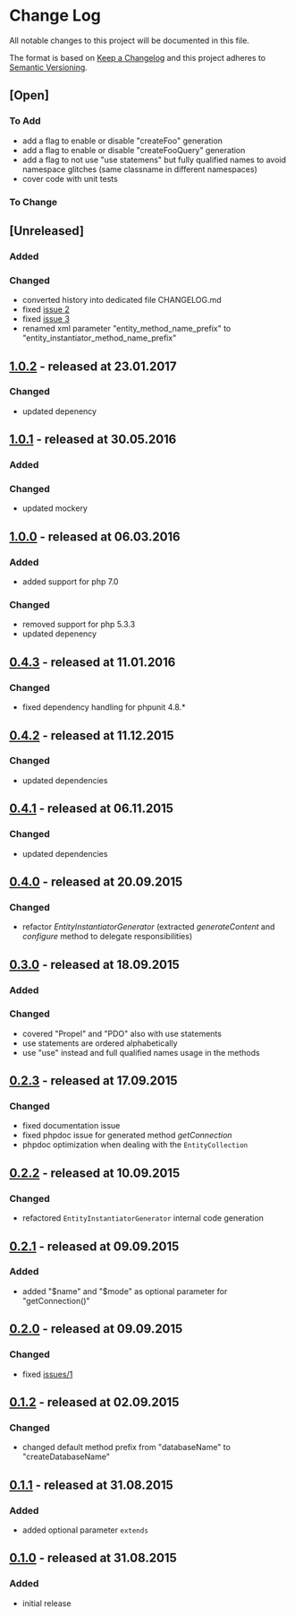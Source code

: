 # Change Log

All notable changes to this project will be documented in this file.

The format is based on [Keep a Changelog](http://keepachangelog.com/)
and this project adheres to [Semantic Versioning](http://semver.org/).

## [Open]

### To Add

* add a flag to enable or disable "createFoo" generation
* add a flag to enable or disable "createFooQuery" generation
* add a flag to not use "use statemens" but fully qualified names to avoid namespace glitches (same classname in different namespaces)
* cover code with unit tests

### To Change

## [Unreleased]


### Added

### Changed

* converted history into dedicated file CHANGELOG.md
* fixed [issue 2](https://github.com/bazzline/php_propel_behavior_entity_instantiator/issues/2)
* fixed [issue 3](https://github.com/bazzline/php_propel_behavior_entity_instantiator/issues/3)
* renamed xml parameter "entity_method_name_prefix" to "entity_instantiator_method_name_prefix"

## [1.0.2](https://github.com/bazzline/php_propel_behavior_create_entity/tree/1.0.2) - released at 23.01.2017

### Changed

* updated depenency

## [1.0.1](https://github.com/bazzline/php_propel_behavior_create_entity/tree/1.0.1) - released at 30.05.2016

### Added

### Changed

* updated mockery

## [1.0.0](https://github.com/bazzline/php_propel_behavior_create_entity/tree/1.0.0) - released at 06.03.2016

### Added

* added support for php 7.0

### Changed

* removed support for php 5.3.3
* updated depenency

## [0.4.3](https://github.com/bazzline/php_propel_behavior_create_entity/tree/0.4.2) - released at 11.01.2016

### Changed

* fixed dependency handling for phpunit 4.8.*

## [0.4.2](https://github.com/bazzline/php_propel_behavior_create_entity/tree/0.4.2) - released at 11.12.2015

### Changed

* updated dependencies

## [0.4.1](https://github.com/bazzline/php_propel_behavior_create_entity/tree/0.4.1) - released at 06.11.2015

### Changed

* updated dependencies

## [0.4.0](https://github.com/bazzline/php_propel_behavior_create_entity/tree/0.4.0) - released at 20.09.2015

### Changed

* refactor *EntityInstantiatorGenerator* (extracted *generateContent* and *configure* method to delegate responsibilities)

## [0.3.0](https://github.com/bazzline/php_propel_behavior_create_entity/tree/0.3.0) - released at 18.09.2015

### Added

### Changed

* covered "Propel" and "PDO" also with use statements
* use statements are ordered alphabetically
* use "use" instead and full qualified names usage in the methods

## [0.2.3](https://github.com/bazzline/php_propel_behavior_create_entity/tree/0.2.3) - released at 17.09.2015

### Changed

* fixed documentation issue
* fixed phpdoc issue for generated method *getConnection*
* phpdoc optimization when dealing with the `EntityCollection`

## [0.2.2](https://github.com/bazzline/php_propel_behavior_create_entity/tree/0.2.2) - released at 10.09.2015

### Changed

* refactored `EntityInstantiatorGenerator` internal code generation

## [0.2.1](https://github.com/bazzline/php_propel_behavior_create_entity/tree/0.2.1) - released at 09.09.2015

### Added

* added "$name" and "$mode" as optional parameter for "getConnection()"

## [0.2.0](https://github.com/bazzline/php_propel_behavior_create_entity/tree/0.2.0) - released at 09.09.2015

### Changed

* fixed [issues/1](https://github.com/bazzline/php_propel_behavior_entity_instantiator/issues/1)

## [0.1.2](https://github.com/bazzline/php_propel_behavior_create_entity/tree/0.1.2) - released at 02.09.2015

### Changed

* changed default method prefix from "databaseName" to "createDatabaseName"

## [0.1.1](https://github.com/bazzline/php_propel_behavior_create_entity/tree/0.1.1) - released at 31.08.2015

### Added

* added optional parameter `extends`

## [0.1.0](https://github.com/bazzline/php_propel_behavior_create_entity/tree/0.1.0) - released at 31.08.2015

### Added

* initial release
